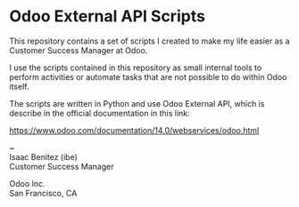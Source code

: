 # Odoo External API Scripts

This repository contains a set of scripts I created to make my life easier as a Customer Success Manager at Odoo.

I use the scripts contained in this repository as small internal tools to perform activities or automate tasks that are not possible to do within Odoo itself.

The scripts are written in Python and use Odoo External API, which is describe in the official documentation in this link:

https://www.odoo.com/documentation/14.0/webservices/odoo.html

~  
Isaac Benitez (ibe)  
Customer Success Manager

Odoo Inc.  
San Francisco, CA
